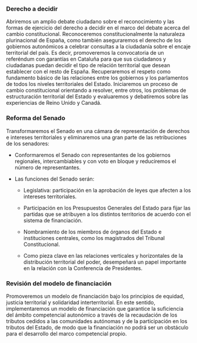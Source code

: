 ### Derecho a decidir
Abriremos un amplio debate ciudadano sobre el reconocimiento
y las formas de ejercicio del derecho a decidir
en el marco del debate acerca del cambio constitucional.
Reconoceremos constitucionalmente la naturaleza
plurinacional de España, como también aseguraremos
el derecho de los gobiernos autonómicos a celebrar consultas
a la ciudadanía sobre el encaje territorial del país.
Es decir, promoveremos la convocatoria de un referéndum
con garantías en Cataluña para que sus ciudadanos y ciudadanas
puedan decidir el tipo de relación territorial que desean
establecer con el resto de España.
Recuperaremos el respeto como fundamento básico de las
relaciones entre los gobiernos y los parlamentos de todos
los niveles territoriales del Estado.
Iniciaremos un proceso de cambio constitucional orientando
a resolver, entre otros, los problemas de estructuración
territorial del Estado y evaluaremos y debatiremos
sobre las experiencias de Reino Unido y Canadá.

### Reforma del Senado
Transformaremos el Senado en una cámara de representación
de derechos e intereses territoriales y eliminaremos
una gran parte de las retribuciones de los senadores:

- Conformaremos el Senado con representantes de los
gobiernos regionales, intercambiables y con voto en
bloque y reduciremos el número de representantes.

- Las funciones del Senado serán:

  - Legislativa: participación en la aprobación de
leyes que afecten a los intereses territoriales.

  - Participación en los Presupuestos Generales del
Estado para fijar las partidas que se atribuyen a
los distintos territorios de acuerdo con el sistema
de financiación.

  - Nombramiento de los miembros de órganos del
Estado e instituciones centrales, como los magistrados
del Tribunal Constitucional.

  - Como pieza clave en las relaciones verticales
y horizontales de la distribución territorial del
poder, desempeñará un papel importante en
la relación con la Conferencia de Presidentes.

### Revisión del modelo de financiación
Promoveremos un modelo de financiación bajo los principios
de equidad, justicia territorial y solidaridad interterritorial.
En este sentido, implementaremos un modelo de
financiación que garantice la suficiencia del ámbito competencial
autonómico a través de la recaudación de los tributos
cedidos a las comunidades autónomas y de la participación
en los tributos del Estado, de modo que la financiación no
podrá ser un obstáculo para el desarrollo del marco competencial
propio.
